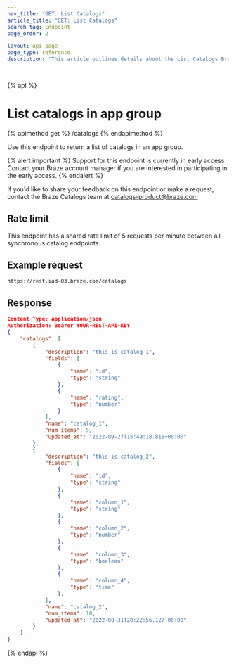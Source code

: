 ```yaml
---
nav_title: "GET: List Catalogs"
article_title: "GET: List Catalogs"
search_tag: Endpoint
page_order: 2

layout: api_page
page_type: reference
description: "This article outlines details about the List Catalogs Braze endpoint."

---
```

{% api %}
# List catalogs in app group
{% apimethod get %}
/catalogs
{% endapimethod %}

Use this endpoint to return a list of catalogs in an app group.

{% alert important %}
Support for this endpoint is currently in early access. Contact your Braze account manager if you are interested in participating in the early access.
{% endalert %}

If you'd like to share your feedback on this endpoint or make a request, contact the Braze Catalogs team at [catalogs-product@braze.com](mailto:catalogs-product@braze.com)

## Rate limit

This endpoint has a shared rate limit of 5 requests per minute between all synchronous catalog endpoints.

## Example request

```
https://rest.iad-03.braze.com/catalogs
```

## Response

```json
Content-Type: application/json
Authorization: Bearer YOUR-REST-API-KEY
{
    "catalogs": [
        {
            "description": "this is catalog 1",
            "fields": [
                {
                    "name": "id",
                    "type": "string"
                },
                {
                    "name": "rating",
                    "type": "number"
                }
            ],
            "name": "catalog_1",
            "num_items": 5,
            "updated_at": "2022-09-27T15:49:18.818+00:00"
        },
        {
            "description": "this is catalog_2",
            "fields": [
                {
                    "name": "id",
                    "type": "string"
                },
                {
                    "name": "column_1",
                    "type": "string"
                },
                {
                    "name": "column_2",
                    "type": "number"
                },
                {
                    "name": "column_3",
                    "type": "boolean"
                },
                {
                    "name": "column_4",
                    "type": "time"
                },
            ],
            "name": "catalog_2",
            "num_items": 10,
            "updated_at": "2022-08-31T20:22:56.127+00:00"
        }
    ]
}
```

{% endapi %}